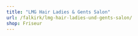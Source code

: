 ```yaml
---
title: "LMG Hair Ladies & Gents Salon"
url: /falkirk/lmg-hair-ladies-und-gents-salon/
shop: Friseur
---
```

